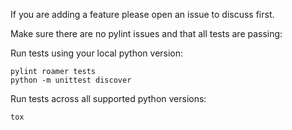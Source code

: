If you are adding a feature please open an issue to discuss first.

Make sure there are no pylint issues and that all tests are passing:

Run tests using your local python version:
```
pylint roamer tests
python -m unittest discover
```

Run tests across all supported python versions:
```
tox
```

